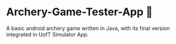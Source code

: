# Archery-Game-Tester-App 🏹

A basic android archery game written in Java, with its final version integrated in UofT Simulator App.
